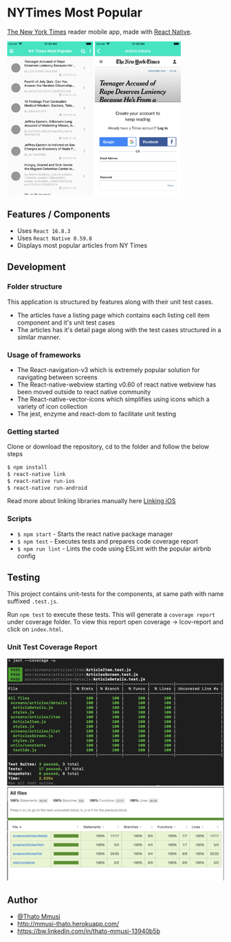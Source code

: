 # NYTimes Most Popular
[The New York Times](http://nytimes.com) reader mobile app, made with [React Native](https://facebook.github.io/react-native/).

<img src="assets/screenshots/LandingPage.png" alt="LandingScreenLoadingState" width="200"/>
<img src="assets/screenshots/ArticleDetailsScreen.png" alt="ArticleDetailsScreen" width="200"/>

## Features / Components
- Uses `React 16.8.3`
- Uses `React Native 0.59.8`
- Displays most popular articles from NY Times

## Development

### Folder structure
This application is structured by features along with their unit test cases. 
- The articles have a listing page which contains each listing cell item component and it's unit test cases
- The articles has it's detail page along with the test cases structured in a similar manner.

### Usage of frameworks
- The React-navigation-v3 which is extremely popular solution for navigating between screens
- The React-native-webview starting v0.60 of react native webview has been moved outside to react native community
- The React-native-vector-icons which simplifies using icons which a variety of icon collection
- The jest, enzyme and react-dom to facilitate unit testing

### Getting started
Clone or download the repository, cd to the folder and follow the below steps 
```
$ npm install 
$ react-native link
$ react-native run-ios
$ react-native run-android
```
Read more about linking libraries manually here [Linking iOS](https://facebook.github.io/react-native/docs/linking-libraries-ios)

### Scripts
- `$ npm start` - Starts the react native package manager
- `$ npm test` - Executes tests and prepares code coverage report
- `$ npm run lint` - Lints the code using ESLint with the popular airbnb config

## Testing
This project contains unit-tests for the components, at same path with name suffixed `.test.js`.

Run `npm test` to execute these tests. This will generate a `coverage report` under coverage folder. To view this report open coverage -> lcov-report and click on `index.html`.


### Unit Test Coverage Report
![Coverage](assets/screenshots/codecoverage.png)
![Coverage Report](assets/screenshots/codecoveragereport.png)


## Author
- [@Thato Mmusi](https://github.com/Mmusi)
- http://mmusi-thato.herokuapp.com/
- https://bw.linkedin.com/in/thato-mmusi-13940b5b
